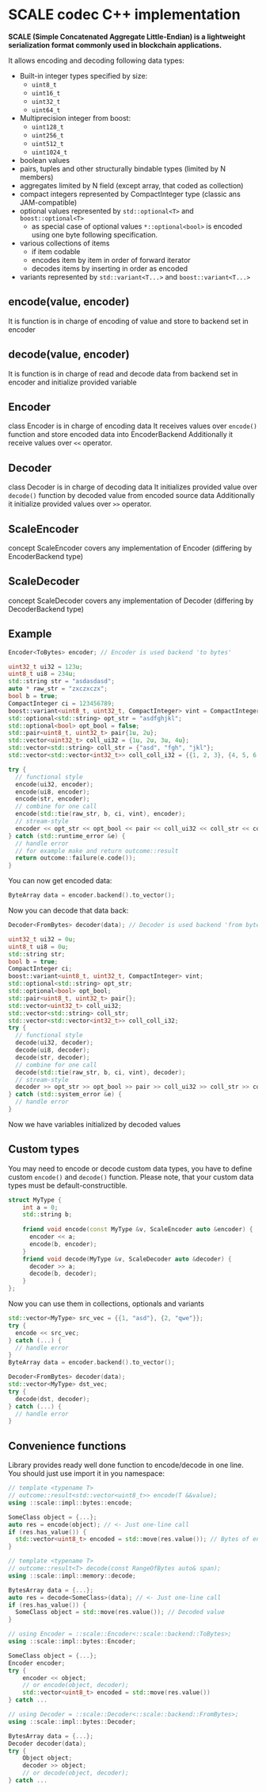 # SCALE codec C++ implementation
**SCALE (Simple Concatenated Aggregate Little-Endian) is a lightweight serialization format commonly used in blockchain applications.**

It allows encoding and decoding following data types:
* Built-in integer types specified by size:
  * ```uint8_t```
  * ```uint16_t```
  * ```uint32_t```
  * ```uint64_t```
* Multiprecision integer from boost:
  * ```uint128_t```
  * ```uint256_t```
  * ```uint512_t```
  * ```uint1024_t```
* boolean values
* pairs, tuples and other structurally bindable types (limited by N members)
* aggregates limited by N field (except array, that coded as collection)
* compact integers represented by CompactInteger type (classic ans JAM-compatible)
* optional values represented by ```std::optional<T>``` and ```boost::optional<T>```
  * as special case of optional values ```*::optional<bool>``` is encoded using one byte following specification.
* various collections of items
  * if item codable
  * encodes item by item in order of forward iterator
  * decodes items by inserting in order as encoded
* variants represented by ```std::variant<T...>``` and ```boost::variant<T...>```

## encode(value, encoder)
It is function is in charge of encoding of value and store to backend set in encoder

## decode(value, encoder)
It is function is in charge of read and decode data from backend set in encoder and initialize provided variable

## Encoder 
class Encoder is in charge of encoding data
It receives values over `encode()` function and store encoded data into EncoderBackend
Additionally it receive values over `<<` operator.

## Decoder 
class Decoder is in charge of decoding data
It initializes provided value over `decode()` function by decoded value from encoded source data
Additionally it initialize provided values over `>>` operator.

## ScaleEncoder
concept ScaleEncoder covers any implementation of Encoder (differing by EncoderBackend type)

## ScaleDecoder
concept ScaleDecoder covers any implementation of Decoder (differing by DecoderBackend type)

## Example 
```c++
Encoder<ToBytes> encoder; // Encoder is used backend 'to bytes'

uint32_t ui32 = 123u;
uint8_t ui8 = 234u;
std::string str = "asdasdasd";
auto * raw_str = "zxczxczx";
bool b = true;
CompactInteger ci = 123456789;
boost::variant<uint8_t, uint32_t, CompactInteger> vint = CompactInteger(12345);
std::optional<std::string> opt_str = "asdfghjkl";
std::optional<bool> opt_bool = false;
std::pair<uint8_t, uint32_t> pair{1u, 2u};
std::vector<uint32_t> coll_ui32 = {1u, 2u, 3u, 4u};
std::vector<std::string> coll_str = {"asd", "fgh", "jkl"};
std::vector<std::vector<int32_t>> coll_coll_i32 = {{1, 2, 3}, {4, 5, 6, 7}};

try {
  // functional style
  encode(ui32, encoder); 
  encode(ui8, encoder); 
  encode(str, encoder); 
  // combine for one call
  encode(std::tie(raw_str, b, ci, vint), encoder);
  // stream-style
  encoder << opt_str << opt_bool << pair << coll_ui32 << coll_str << coll_coll_i32;
} catch (std::runtime_error &e) {
  // handle error
  // for example make and return outcome::result
  return outcome::failure(e.code());
}
```
You can now get encoded data:
```c++
ByteArray data = encoder.backend().to_vector();
```
Now you can decode that data back:
```c++
Decoder<FromBytes> decoder(data); // Decoder is used backend 'from bytes'

uint32_t ui32 = 0u;
uint8_t ui8 = 0u;
std::string str;
bool b = true;
CompactInteger ci;
boost::variant<uint8_t, uint32_t, CompactInteger> vint;
std::optional<std::string> opt_str;
std::optional<bool> opt_bool;
std::pair<uint8_t, uint32_t> pair{};
std::vector<uint32_t> coll_ui32;
std::vector<std::string> coll_str;
std::vector<std::vector<int32_t>> coll_coll_i32;
try {
  // functional style
  decode(ui32, decoder); 
  decode(ui8, decoder); 
  decode(str, decoder); 
  // combine for one call
  decode(std::tie(raw_str, b, ci, vint), decoder);
  // stream-style
  decoder >> opt_str >> opt_bool >> pair >> coll_ui32 >> coll_str >> coll_coll_i32;
} catch (std::system_error &e) {
  // handle error
}
```
Now we have variables initialized by decoded values

## Custom types
You may need to encode or decode custom data types, you have to define custom `encode()` and `decode()` function.
Please note, that your custom data types must be default-constructible.
```c++
struct MyType {
    int a = 0;
    std::string b;
    
    friend void encode(const MyType &v, ScaleEncoder auto &encoder) {
      encoder << a;
      encode(b, encoder);
    }
    friend void decode(MyType &v, ScaleDecoder auto &decoder) {
      decoder >> a;
      decode(b, decoder);
    }
};
```
Now you can use them in collections, optionals and variants
```c++
std::vector<MyType> src_vec = {{1, "asd"}, {2, "qwe"}};
try { 
  encode << src_vec;
} catch (...) {
  // handle error
}
ByteArray data = encoder.backend().to_vector();

Decoder<FromBytes> decoder(data);
std::vector<MyType> dst_vec;
try {
  decode(dst, decoder);
} catch (...) {
  // handle error
}
```

## Convenience functions
Library provides ready well done function to encode/decode in one line. You should just use import it in you namespace: 

```c++
// template <typename T> 
// outcome::result<std::vector<uint8_t>> encode(T &&value);
using ::scale::impl::bytes::encode;

SomeClass object = {...};
auto res = encode(object); // <- Just one-line call
if (res.has_value()) {
  std::vector<uint8_t> encoded = std::move(res.value()); // Bytes of encoded data
}

// template <typename T> 
// outcome::result<T> decode(const RangeOfBytes auto& span);
using ::scale::impl::memory::decode;

BytesArray data = {...};
auto res = decode<SomeClass>(data); // <- Just one-line call
if (res.has_value()) {
  SomeClass object = std::move(res.value()); // Decoded value
}

// using Encoder = ::scale::Encoder<::scale::backend::ToBytes>;
using ::scale::impl::bytes::Encoder;

SomeClass object = {...};
Encoder encoder;
try {
    encoder << object;
    // or encode(object, decoder);
    std::vector<uint8_t> encoded = std::move(res.value())
} catch ...

// using Decoder = ::scale::Decoder<::scale::backend::FromBytes>;
using ::scale::impl::bytes::Decoder;

BytesArray data = {...};
Decoder decoder(data);
try {
    Object object;
    decoder >> object;
    // or decode(object, decoder);
} catch ...

```
